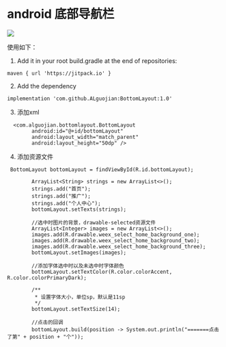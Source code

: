 # android 底部导航栏


![](https://ws1.sinaimg.cn/mw690/3d6cbc08gy1fs2l1irsp4j20u01hcgmi.jpg)




使用如下：
1. Add it in your root build.gradle at the end of repositories:

```
maven { url 'https://jitpack.io' }
```

2. Add the dependency

```
implementation 'com.github.ALguojian:BottomLayout:1.0'
```

3. 添加xml

```
  <com.alguojian.bottomlayout.BottomLayout
        android:id="@+id/bottomLayout"
        android:layout_width="match_parent"
        android:layout_height="50dp" />
```

4. 添加资源文件

```
 BottomLayout bottomLayout = findViewById(R.id.bottomLayout);

        ArrayList<String> strings = new ArrayList<>();
        strings.add("首页");
        strings.add("推广");
        strings.add("个人中心");
        bottomLayout.setTexts(strings);

        //选中时图片的背景，drawable-selected资源文件
        ArrayList<Integer> images = new ArrayList<>();
        images.add(R.drawable.weex_select_home_background_one);
        images.add(R.drawable.weex_select_home_background_two);
        images.add(R.drawable.weex_select_home_background_three);
        bottomLayout.setImages(images);

        //添加字体选中时以及未选中时字体颜色
        bottomLayout.setTextColor(R.color.colorAccent, R.color.colorPrimaryDark);

        /**
         * 设置字体大小，单位sp，默认是11sp
         */
        bottomLayout.setTextSize(14);

        //点击的回调
        bottomLayout.build(position -> System.out.println("=======点击了第" + position + "个"));

```